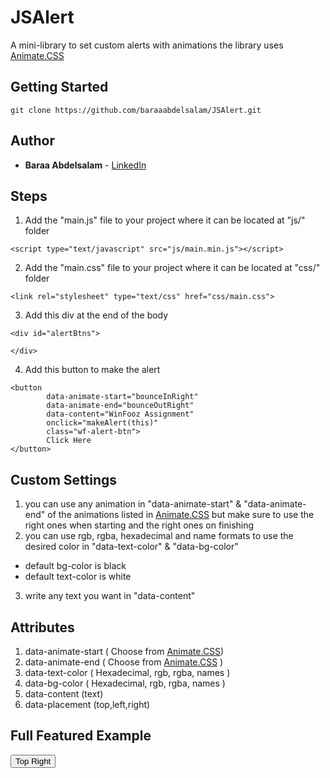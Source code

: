 # JSAlert

A mini-library to set custom alerts with animations
the library uses [Animate.CSS](https://daneden.github.io/animate.css/)

## Getting Started

```
git clone https://github.com/baraaabdelsalam/JSAlert.git
```

## Author

* **Baraa Abdelsalam** - [LinkedIn](https://www.linkedin.com/in/bara-abdel-salam-081ba589/)


## Steps
1. Add the "main.js" file to your project where it can be located at "js/" folder
```
<script type="text/javascript" src="js/main.min.js"></script>
```
2. Add the "main.css" file to your project where it can be located at "css/" folder
```
<link rel="stylesheet" type="text/css" href="css/main.css">
```
3. Add this div at the end of the body
```
<div id="alertBtns">
	
</div>
```
4. Add this button to make the alert
```
<button 
		data-animate-start="bounceInRight" 
		data-animate-end="bounceOutRight"
		data-content="WinFooz Assignment"
		onclick="makeAlert(this)" 
		class="wf-alert-btn">
		Click Here
</button>
```

## Custom Settings
1. you can use any animation in "data-animate-start" & "data-animate-end" of the animations listed in [Animate.CSS](https://daneden.github.io/animate.css/) but make sure to use the right ones when starting and the right ones on finishing
2. you can use rgb, rgba, hexadecimal and name formats to use the desired color in "data-text-color" & "data-bg-color" 
* default bg-color is black
* default text-color is white
3. write any text you want in "data-content"

## Attributes
1. data-animate-start ( Choose from [Animate.CSS](https://daneden.github.io/animate.css/))
2. data-animate-end ( Choose from [Animate.CSS](https://daneden.github.io/animate.css/) )
3. data-text-color ( Hexadecimal, rgb, rgba, names )
4. data-bg-color ( Hexadecimal, rgb, rgba, names )
5. data-content (text)
6. data-placement (top,left,right)

## Full Featured Example
<button 
		data-animate-start="bounceInRight" 
		data-animate-end="bounceOutRight"
		data-text-color="white"
		data-bg-color="#00bcd4"
		data-placement="right"
		data-content="Top Right Alert"
		data-btn-color = "red"
		data-btn-text-color = "red"
		onclick="makeAlert(this)" 
		class="wf-alert-btn">
		Top Right
</button>

